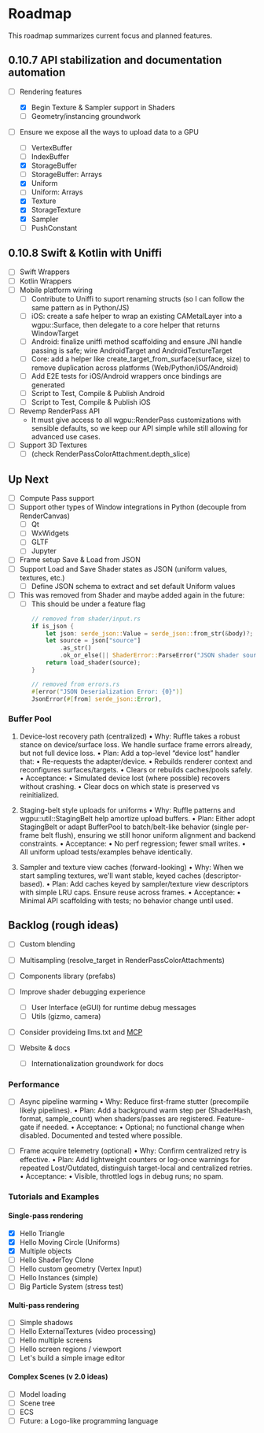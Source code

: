 # Roadmap

This roadmap summarizes current focus and planned features.

## 0.10.7 API stabilization and documentation automation

- [ ] Rendering features
  - [x] Begin Texture & Sampler support in Shaders
  - [ ] Geometry/instancing groundwork

- [ ] Ensure we expose all the ways to upload data to a GPU

  - [ ] VertexBuffer
  - [ ] IndexBuffer
  - [x] StorageBuffer
  - [ ] StorageBuffer: Arrays
  - [x] Uniform
  - [ ] Uniform: Arrays
  - [x] Texture
  - [x] StorageTexture
  - [x] Sampler
  - [ ] PushConstant

## 0.10.8 Swift & Kotlin with Uniffi

- [ ] Swift Wrappers
- [ ] Kotlin Wrappers
- [ ] Mobile platform wiring
  - [ ] Contribute to Uniffi to suport renaming structs (so I can follow the same pattern as in Python/JS)
  - [ ] iOS: create a safe helper to wrap an existing CAMetalLayer into a wgpu::Surface, then delegate to a core helper that returns WindowTarget
  - [ ] Android: finalize uniffi method scaffolding and ensure JNI handle passing is safe; wire AndroidTarget and AndroidTextureTarget
  - [ ] Core: add a helper like create_target_from_surface(surface, size) to remove duplication across platforms (Web/Python/iOS/Android)
  - [ ] Add E2E tests for iOS/Android wrappers once bindings are generated
  - [ ] Script to Test, Compile & Publish Android
  - [ ] Script to Test, Compile & Publish iOS
- [ ] Revemp RenderPass API
  - It must give access to all wgpu::RenderPass customizations with sensible defaults, so we keep our API simple while still allowing for advanced use cases.
- [ ] Support 3D Textures
  - [ ] (check RenderPassColorAttachment.depth_slice)

## Up Next

- [ ] Compute Pass support
- [ ] Support other types of Window integrations in Python (decouple from RenderCanvas)
  - [ ] Qt
  - [ ] WxWidgets
  - [ ] GLTF
  - [ ] Jupyter

- [ ] Frame setup Save & Load from JSON
- [ ] Support Load and Save Shader states as JSON (uniform values, textures, etc.)
  - [ ] Define JSON schema to extract and set default Uniform values

- [ ] This was removed from Shader and maybe added again in the future:
  - [ ] This should be under a feature flag
    ```rust
    // removed from shader/input.rs
    if is_json {
        let json: serde_json::Value = serde_json::from_str(&body)?;
        let source = json["source"]
            .as_str()
            .ok_or_else(|| ShaderError::ParseError("JSON shader source not found".into()))?;
        return load_shader(source);
    }

    // removed from errors.rs
    #[error("JSON Deserialization Error: {0}")]
    JsonError(#[from] serde_json::Error),
    ```

### Buffer Pool

1. Device-lost recovery path (centralized)
  •  Why: Ruffle takes a robust stance on device/surface loss. We handle surface frame errors already, but not full device loss.
  •  Plan: Add a top-level “device lost” handler that:
  •  Re-requests the adapter/device.
  •  Rebuilds renderer context and reconfigures surfaces/targets.
  •  Clears or rebuilds caches/pools safely.
  •  Acceptance:
  •  Simulated device lost (where possible) recovers without crashing.
  •  Clear docs on which state is preserved vs reinitialized.

1. Staging-belt style uploads for uniforms
  •  Why: Ruffle patterns and wgpu::util::StagingBelt help amortize upload buffers.
  •  Plan: Either adopt StagingBelt or adapt BufferPool to batch/belt-like behavior (single per-frame belt flush), ensuring we still honor uniform alignment and backend constraints.
  •  Acceptance:
    •  No perf regression; fewer small writes.
    •  All uniform upload tests/examples behave identically.

1. Sampler and texture view caches (forward-looking)
  •  Why: When we start sampling textures, we'll want stable, keyed caches (descriptor-based).
  •  Plan: Add caches keyed by sampler/texture view descriptors with simple LRU caps. Ensure reuse across frames.
  •  Acceptance:
    •  Minimal API scaffolding with tests; no behavior change until used.

## Backlog (rough ideas)

- [ ] Custom blending

- [ ] Multisampling (resolve_target in RenderPassColorAttachments)

- [ ] Components library (prefabs)

- [ ] Improve shader debugging experience

  - [ ] User Interface (eGUI) for runtime debug messages
  - [ ] Utils (gizmo, camera)

- [ ] Consider provideing llms.txt and [MCP](https://modelcontextprotocol.io/introduction)

- [ ] Website & docs
  - [ ] Internationalization groundwork for docs

### Performance

- [ ] Async pipeline warming
  •  Why: Reduce first-frame stutter (precompile likely pipelines).
  •  Plan: Add a background warm step per (ShaderHash, format, sample_count) when shaders/passes are registered. Feature-gate if needed.
  •  Acceptance:
    •  Optional; no functional change when disabled. Documented and tested where possible.

- [ ] Frame acquire telemetry (optional)
  •  Why: Confirm centralized retry is effective.
  •  Plan: Add lightweight counters or log-once warnings for repeated Lost/Outdated, distinguish target-local and centralized retries.
  •  Acceptance:
    •  Visible, throttled logs in debug runs; no spam.

### Tutorials and Examples

#### Single-pass rendering

- [x] Hello Triangle
- [x] Hello Moving Circle (Uniforms)
- [x] Multiple objects
- [ ] Hello ShaderToy Clone
- [ ] Hello custom geometry (Vertex Input)
- [ ] Hello Instances (simple)
- [ ] Big Particle System (stress test)

#### Multi-pass rendering

- [ ] Simple shadows
- [ ] Hello ExternalTextures (video processing)
- [ ] Hello multiple screens
- [ ] Hello screen regions / viewport
- [ ] Let's build a simple image editor

#### Complex Scenes (v 2.0 ideas)

- [ ] Model loading
- [ ] Scene tree
- [ ] ECS
- [ ] Future: a Logo-like programming language
